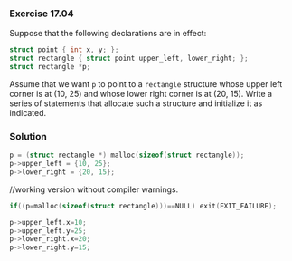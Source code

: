 ### Exercise 17.04

Suppose that the following declarations are in effect:

```c
struct point { int x, y; };
struct rectangle { struct point upper_left, lower_right; };
struct rectangle *p;
```

Assume that we want `p` to point to a `rectangle` structure whose upper left
corner is at (10, 25) and whose lower right corner is at (20, 15). Write a
series of statements that allocate such a structure and initialize it as
indicated.

### Solution

```c
p = (struct rectangle *) malloc(sizeof(struct rectangle));
p->upper_left = {10, 25};
p->lower_right = {20, 15};
```
//working version without compiler warnings.
```c
if((p=malloc(sizeof(struct rectangle)))==NULL) exit(EXIT_FAILURE);

p->upper_left.x=10;
p->upper_left.y=25;
p->lower_right.x=20;
p->lower_right.y=15;
```
